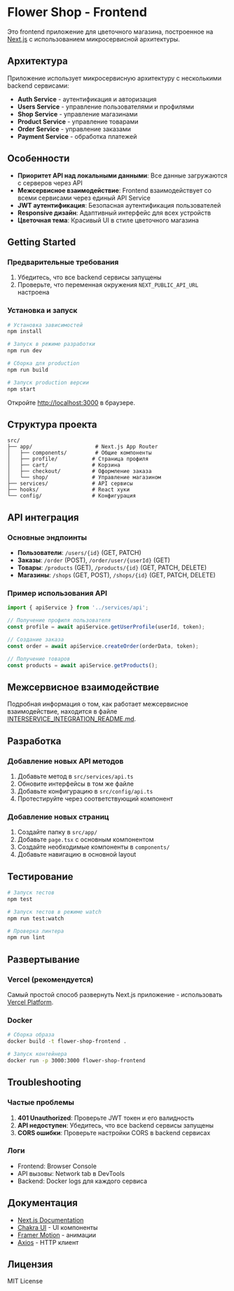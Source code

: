 # Flower Shop - Frontend

Это frontend приложение для цветочного магазина, построенное на [Next.js](https://nextjs.org) с использованием микросервисной архитектуры.

## Архитектура

Приложение использует микросервисную архитектуру с несколькими backend сервисами:

- **Auth Service** - аутентификация и авторизация
- **Users Service** - управление пользователями и профилями
- **Shop Service** - управление магазинами
- **Product Service** - управление товарами
- **Order Service** - управление заказами
- **Payment Service** - обработка платежей

## Особенности

- **Приоритет API над локальными данными**: Все данные загружаются с серверов через API
- **Межсервисное взаимодействие**: Frontend взаимодействует со всеми сервисами через единый API Service
- **JWT аутентификация**: Безопасная аутентификация пользователей
- **Responsive дизайн**: Адаптивный интерфейс для всех устройств
- **Цветочная тема**: Красивый UI в стиле цветочного магазина

## Getting Started

### Предварительные требования

1. Убедитесь, что все backend сервисы запущены
2. Проверьте, что переменная окружения `NEXT_PUBLIC_API_URL` настроена

### Установка и запуск

```bash
# Установка зависимостей
npm install

# Запуск в режиме разработки
npm run dev

# Сборка для production
npm run build

# Запуск production версии
npm start
```

Откройте [http://localhost:3000](http://localhost:3000) в браузере.

## Структура проекта

```
src/
├── app/                    # Next.js App Router
│   ├── components/         # Общие компоненты
│   ├── profile/           # Страница профиля
│   ├── cart/              # Корзина
│   ├── checkout/          # Оформление заказа
│   └── shop/              # Управление магазином
├── services/              # API сервисы
├── hooks/                 # React хуки
└── config/                # Конфигурация
```

## API интеграция

### Основные эндпоинты

- **Пользователи**: `/users/{id}` (GET, PATCH)
- **Заказы**: `/order` (POST), `/order/user/{userId}` (GET)
- **Товары**: `/products` (GET), `/products/{id}` (GET, PATCH, DELETE)
- **Магазины**: `/shops` (GET, POST), `/shops/{id}` (GET, PATCH, DELETE)

### Пример использования API

```typescript
import { apiService } from '../services/api';

// Получение профиля пользователя
const profile = await apiService.getUserProfile(userId, token);

// Создание заказа
const order = await apiService.createOrder(orderData, token);

// Получение товаров
const products = await apiService.getProducts();
```

## Межсервисное взаимодействие

Подробная информация о том, как работает межсервисное взаимодействие, находится в файле [INTERSERVICE_INTEGRATION_README.md](./INTERSERVICE_INTEGRATION_README.md).

## Разработка

### Добавление новых API методов

1. Добавьте метод в `src/services/api.ts`
2. Обновите интерфейсы в том же файле
3. Добавьте конфигурацию в `src/config/api.ts`
4. Протестируйте через соответствующий компонент

### Добавление новых страниц

1. Создайте папку в `src/app/`
2. Добавьте `page.tsx` с основным компонентом
3. Создайте необходимые компоненты в `components/`
4. Добавьте навигацию в основной layout

## Тестирование

```bash
# Запуск тестов
npm test

# Запуск тестов в режиме watch
npm run test:watch

# Проверка линтера
npm run lint
```

## Развертывание

### Vercel (рекомендуется)

Самый простой способ развернуть Next.js приложение - использовать [Vercel Platform](https://vercel.com/new?utm_medium=default-template&filter=next.js&utm_source=create-next-app&utm_campaign=create-next-app-readme).

### Docker

```bash
# Сборка образа
docker build -t flower-shop-frontend .

# Запуск контейнера
docker run -p 3000:3000 flower-shop-frontend
```

## Troubleshooting

### Частые проблемы

1. **401 Unauthorized**: Проверьте JWT токен и его валидность
2. **API недоступен**: Убедитесь, что все backend сервисы запущены
3. **CORS ошибки**: Проверьте настройки CORS в backend сервисах

### Логи

- Frontend: Browser Console
- API вызовы: Network tab в DevTools
- Backend: Docker logs для каждого сервиса

## Документация

- [Next.js Documentation](https://nextjs.org/docs)
- [Chakra UI](https://chakra-ui.com/) - UI компоненты
- [Framer Motion](https://www.framer.com/motion/) - анимации
- [Axios](https://axios-http.com/) - HTTP клиент

## Лицензия

MIT License
